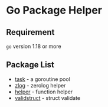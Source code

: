 # Go Package Helper

## Requirement
`go` version 1.18 or more

## Package List

- [task](./task) - a goroutine pool
- [zlog](./zlog) - zerolog helper
- [helper](./helper) - function helper
- [validstruct](./validstruct) - struct validate
